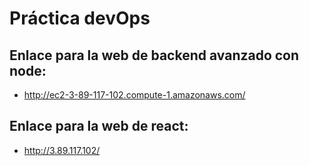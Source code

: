 # Práctica devOps
## Enlace para la web de backend avanzado con node:
  - http://ec2-3-89-117-102.compute-1.amazonaws.com/
## Enlace para la web de react:
  - http://3.89.117.102/
